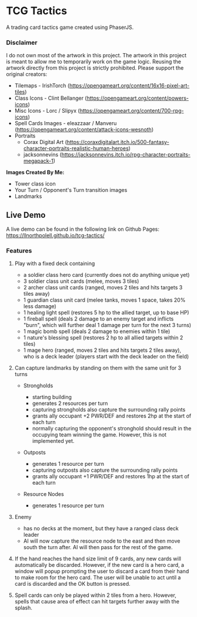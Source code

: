 # TCG Tactics
A trading card tactics game created using PhaserJS. 

### Disclaimer
I do not own most of the artwork in this project. The artwork in this project is meant to allow me to temporarily work on the game logic. Reusing the artwork directly from this project is strictly prohibited. Please support the original creators:

- Tilemaps - IrishTorch (https://opengameart.org/content/16x16-pixel-art-tiles)
- Class Icons - Clint Bellanger (https://opengameart.org/content/powers-icons) 
- Misc Icons - Lorc / Slipyx (https://opengameart.org/content/700-rpg-icons)
- Spell Cards Images - eleazzaar / Manveru (https://opengameart.org/content/attack-icons-wesnoth)
- Portraits 
    - Corax Digital Art (https://coraxdigitalart.itch.io/500-fantasy-character-portraits-realistic-human-heroes)
    - jacksonnevins (https://jacksonnevins.itch.io/rpg-character-portraits-megapack-1)



**Images Created By Me:**
- Tower class icon 
- Your Turn / Opponent's Turn transition images 
- Landmarks



## Live Demo
A live demo can be found in the following link on Github Pages:
https://llnorthpolell.github.io/tcg-tactics/ 

### Features
1. Play with a fixed deck containing
    - a soldier class hero card (currently does not do anything unique yet)
    - 3 soldier class unit cards (melee, moves 3 tiles)
    - 2 archer class unit cards (ranged, moves 2 tiles and hits targets 3 tiles away)
    - 1 guardian class unit card (melee tanks, moves 1 space, takes 20% less damage)
    - 1 healing light spell (restores 5 hp to the allied target, up to base HP)
    - 1 fireball spell (deals 2 damage to an enemy target and inflicts "burn", which will further deal 1 damage per turn for the next 3 turns)
    - 1 magic bomb spell (deals 2 damage to enemies within 1 tile)
    - 1 nature's blessing spell (restores 2 hp to all allied targets within 2 tiles)
    - 1 mage hero (ranged, moves 2 tiles and hits targets 2 tiles away), who is a deck leader (players start with the deck leader on the field)

2. Can capture landmarks by standing on them with the same unit for 3 turns
    - Strongholds 
        - starting building
        - generates 2 resources per turn
        - capturing strongholds also capture the surrounding rally points
        - grants ally occupant +2 PWR/DEF and restores 2hp at the start of each turn
        - normally capturing the opponent's stronghold should result in the occupying team winning the game. However, this is not implemented yet.

    - Outposts
        - generates 1 resource per turn
        - capturing outposts also capture the surrounding rally points
        - grants ally occupant +1 PWR/DEF and restores 1hp at the start of each turn

    - Resource Nodes
        - generates 1 resource per turn
    

3. Enemy 
    - has no decks at the moment, but they have a ranged class deck leader
    - AI will now capture the resource node to the east and then move south the turn after. AI will then pass for the rest of the game.


4. If the hand reaches the hand size limit of 9 cards, any new cards will automatically be discarded. However, if the new card is a hero card,
a window will popup prompting the user to discard a card from their hand to make room for the hero card. The user will be unable to act until
a card is discarded and the OK button is pressed.


5. Spell cards can only be played within 2 tiles from a hero. However, spells that cause area of effect can hit targets further away with the 
splash.